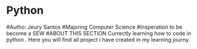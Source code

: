 # Python
#Autho: Jeury Santos
#Majoring Computer Science
#Insperation to be become a SEW
#ABOUT THIS SECTION
Currectly learning how to code in python . Here you will find all project i have created in my learning journy. 

